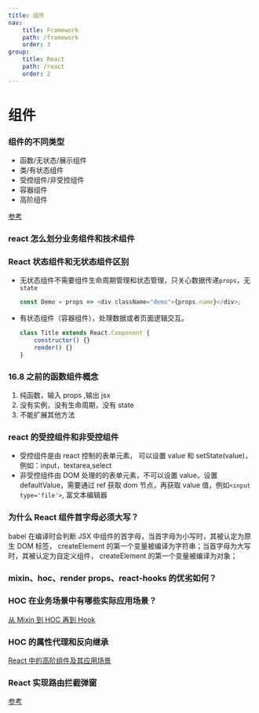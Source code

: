```yaml
---
title: 组件
nav:
    title: Framework
    path: /framework
    order: 3
group:
    title: React
    path: /react
    order: 2
---
```


# 组件

### 组件的不同类型

-   函数/无状态/展示组件
-   类/有状态组件
-   受控组件/非受控组件
-   容器组件
-   高阶组件

[参考](https://www.cnblogs.com/fundebug/p/10953170.html)

### react 怎么划分业务组件和技术组件

### React 状态组件和无状态组件区别

-   无状态组件不需要组件生命周期管理和状态管理，只关心数据传递`props`，无`state`
    ```js
    const Demo = props => <div className="demo">{props.name}</div>;
    ```
-   有状态组件（容器组件），处理数据或者页面逻辑交互。
    ```js
    class Title extends React.Component {
        constructor() {}
        render() {}
    }
    ```

### 16.8 之前的函数组件概念

1. 纯函数，输入 props ,输出 jsx
2. 没有实例，没有生命周期，没有 state
3. 不能扩展其他方法

### react 的受控组件和非受控组件

-   受控组件是由 react 控制的表单元素， 可以设置 value 和 setState(value)， 例如：input，textarea,select
-   非受控组件由 DOM 处理的的表单元素，不可以设置 value，设置 defaultValue，需要通过 ref 获取 dom 节点，再获取 value 值，例如`<input type='file'>`, 富文本编辑器

### 为什么 React 组件首字母必须大写？

babel 在编译时会判断 JSX 中组件的首字母，当首字母为小写时，其被认定为原生 DOM 标签， createElement 的第一个变量被编译为字符串；当首字母为大写时，其被认定为自定义组件， createElement 的第一个变量被编译为对象；

### mixin、hoc、render props、react-hooks 的优劣如何？

### HOC 在业务场景中有哪些实际应用场景？

[从 Mixin 到 HOC 再到 Hook](https://juejin.cn/post/6844903815762673671#heading-21)

### HOC 的属性代理和反向继承

[React 中的高阶组件及其应用场景](https://juejin.cn/post/6844903782355042312)

### React 实现路由拦截弹窗

[参考](https://juejin.cn/post/6871018004289683463)
